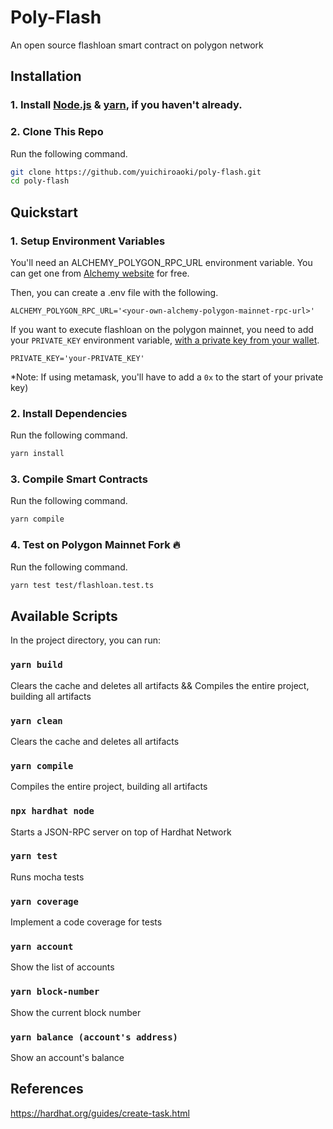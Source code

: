 # Poly-Flash

An open source flashloan smart contract on polygon network

## Installation

### 1. Install [Node.js](https://nodejs.org/en/) & [yarn](https://classic.yarnpkg.com/en/docs/install/#windows-stable), if you haven't already.

### 2. Clone This Repo
Run the following command.
```bash
git clone https://github.com/yuichiroaoki/poly-flash.git
cd poly-flash
```

## Quickstart

### 1. Setup Environment Variables
You'll need an ALCHEMY_POLYGON_RPC_URL environment variable. You can get one from [Alchemy website](https://alchemy.com/?r=33851811-6ecf-40c3-a36d-d0452dda8634) for free.

Then, you can create a .env file with the following.

```
ALCHEMY_POLYGON_RPC_URL='<your-own-alchemy-polygon-mainnet-rpc-url>'
```

If you want to execute flashloan on the polygon mainnet, you need to add your ```PRIVATE_KEY``` environment variable, [with a private key from your wallet](https://metamask.zendesk.com/hc/en-us/articles/360015289632-How-to-Export-an-Account-Private-Key).

```
PRIVATE_KEY='your-PRIVATE_KEY'
```

*Note: If using metamask, you'll have to add a ```0x``` to the start of your private key)

### 2. Install Dependencies
Run the following command.
```bash
yarn install
```

### 3. Compile Smart Contracts
Run the following command.
```bash
yarn compile
```

### 4. Test on Polygon Mainnet Fork 🔥
Run the following command.
```bash
yarn test test/flashloan.test.ts
```

## Available Scripts

In the project directory, you can run:

### `yarn build`

Clears the cache and deletes all artifacts && Compiles the entire project, building all artifacts

### `yarn clean`

Clears the cache and deletes all artifacts

### `yarn compile`

Compiles the entire project, building all artifacts

### `npx hardhat node`

Starts a JSON-RPC server on top of Hardhat Network

### `yarn test`

Runs mocha tests

### `yarn coverage`

Implement a code coverage for tests

### `yarn account`

Show the list of accounts

### `yarn block-number`

Show the current block number

### `yarn balance (account's address)`

Show an account's balance

## References

https://hardhat.org/guides/create-task.html
